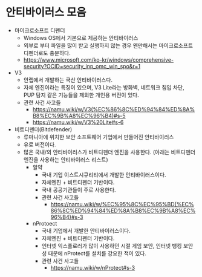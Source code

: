 # 안티바이러스 모음

* 마이크로소프트 디펜더
  * Windows OS에서 기본으로 제공하는 안티바이러스
  * 외부로 부터 파일을 많이 받고 실행하지 않는 경우 왠만해서는 마이크로소프트 디펜더로도 충분하다. 
  * https://www.microsoft.com/ko-kr/windows/comprehensive-security?OCID=security_inp_omc_win_spo&r=1
* V3
  * 안랩에서 개발하는 국산 안티바이러스다.
  * 자체 엔진이라는 특징이 있으며, V3 Lite라는 방화벽, 네트워크 침입 차단, PUP 탐지 같은 기능들을 제외한 개인용 버전이 있다.
  * 관련 사건 사고들
    * https://namu.wiki/w/V3(%EC%86%8C%ED%94%84%ED%8A%B8%EC%9B%A8%EC%96%B4)#s-5
    * https://namu.wiki/w/V3%20Lite#s-6
* 비트디펜더(Bitdefender)
  * 루마니아에 위치한 보안 소프트웨어 기업에서 만들어진 안티바이러스
  * 유료 버전이다. 
  * 많은 국내/외 안티바이러스가 비트디펜더 엔진을 사용한다. (아래는 비트디펜더 엔진을 사용하는 안티바이러스 리스트)
    * 알약
      * 국내 기업 이스트시큐리티에서 개발한 안티바이러스이다.
      * 자체엔진 + 비트디펜더 기반이다.
      * 국내 공공기관들이 주로 사용한다.
      * 관련 사건 사고들
        * https://namu.wiki/w/%EC%95%8C%EC%95%BD(%EC%86%8C%ED%94%84%ED%8A%B8%EC%9B%A8%EC%96%B4)#s-3
    * nProtoect
      * 국내 기업에서 개발한 안티바이러스이다.
      * 자체엔진 + 비트디펜터 기반이다.
      * 인터넷 익스플로러가 많이 사용하던 시절 게임 보안, 인터넷 뱅킹 보안성 때문에 nProtect를 설치를 강요한 적이 있다. 
      * 관련 사건 사고들
        * https://namu.wiki/w/nProtect#s-3
